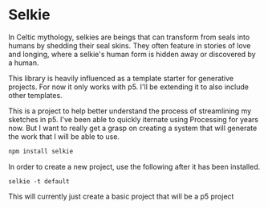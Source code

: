 # Selkie 

In Celtic mythology, selkies are beings that can transform from seals into humans by shedding their seal skins. They often feature in stories of love and longing, where a selkie's human form is hidden away or discovered by a human.


This library is heavily influenced as a template starter for generative projects. For now it only works with p5. I'll be extending it to also include other templates. 

This is a project to help better understand the process of streamlining my sketches in p5. I've been able to quickly iternate using Processing for years now. But I want to really get a grasp on creating a system that will generate the work that I will be able to use. 

```bash
npm install selkie
```


In order to create a new project, use the following after it has been installed. 

```
selkie -t default 
```

This will currently just create a basic project that will be a p5 project 



